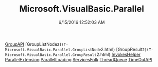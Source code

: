﻿---
title: Microsoft.VisualBasic.Parallel
date: 6/15/2016 12:52:03 AM
---

[GroupAPI](T-Microsoft.VisualBasic.Parallel.GroupAPI.html)
[GroupListNode`2](T-Microsoft.VisualBasic.Parallel.GroupListNode`2.html)
[GroupResult`2](T-Microsoft.VisualBasic.Parallel.GroupResult`2.html)
[InvokesHelper](T-Microsoft.VisualBasic.Parallel.InvokesHelper.html)
[ParallelExtension](T-Microsoft.VisualBasic.Parallel.ParallelExtension.html)
[ParallelLoading](T-Microsoft.VisualBasic.Parallel.ParallelLoading.html)
[ServicesFolk](T-Microsoft.VisualBasic.Parallel.ServicesFolk.html)
[ThreadQueue](T-Microsoft.VisualBasic.Parallel.ThreadQueue.html)
[TimeOutAPI](T-Microsoft.VisualBasic.Parallel.TimeOutAPI.html)
